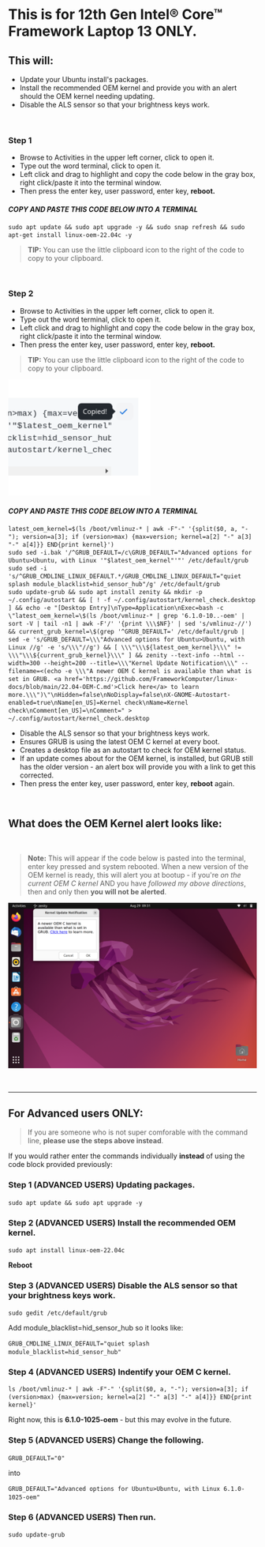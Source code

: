 # This is for 12th Gen Intel® Core™ Framework Laptop 13 ONLY.


## This will:

- Update your Ubuntu install's packages.
- Install the recommended OEM kernel and provide you with an alert should the OEM kernel needing updating.
- Disable the ALS sensor so that your brightness keys work.

&nbsp; &nbsp; &nbsp; &nbsp; 


### Step 1

- Browse to Activities in the upper left corner, click to open it.
- Type out the word terminal, click to open it.
- Left click and drag to highlight and copy the code below in the gray box, right click/paste it into the terminal window.
- Then press the enter key, user password, enter key, **reboot.**

####  *****COPY AND PASTE THIS CODE BELOW INTO A TERMINAL*****

```
sudo apt update && sudo apt upgrade -y && sudo snap refresh && sudo apt-get install linux-oem-22.04c -y
```


> **TIP:** You can use the little clipboard icon to the right of the code to copy to your clipboard.


&nbsp; &nbsp; &nbsp; &nbsp; 



### Step 2

- Browse to Activities in the upper left corner, click to open it.
- Type out the word terminal, click to open it.
- Left click and drag to highlight and copy the code below in the gray box, right click/paste it into the terminal window.
- Then press the enter key, user password, enter key, **reboot.**


> **TIP:** You can use the little clipboard icon to the right of the code to copy to your clipboard.



![Copy Code Like This](https://raw.githubusercontent.com/FrameworkComputer/linux-docs/main/copied.png)


####  *****COPY AND PASTE THIS CODE BELOW INTO A TERMINAL*****


```
latest_oem_kernel=$(ls /boot/vmlinuz-* | awk -F"-" '{split($0, a, "-"); version=a[3]; if (version>max) {max=version; kernel=a[2] "-" a[3] "-" a[4]}} END{print kernel}')
sudo sed -i.bak '/^GRUB_DEFAULT=/c\GRUB_DEFAULT="Advanced options for Ubuntu>Ubuntu, with Linux '"$latest_oem_kernel"'"' /etc/default/grub
sudo sed -i 's/^GRUB_CMDLINE_LINUX_DEFAULT.*/GRUB_CMDLINE_LINUX_DEFAULT="quiet splash module_blacklist=hid_sensor_hub"/g' /etc/default/grub
sudo update-grub && sudo apt install zenity && mkdir -p ~/.config/autostart && [ ! -f ~/.config/autostart/kernel_check.desktop ] && echo -e "[Desktop Entry]\nType=Application\nExec=bash -c \"latest_oem_kernel=\$(ls /boot/vmlinuz-* | grep '6.1.0-10..-oem' | sort -V | tail -n1 | awk -F'/' '{print \\\$NF}' | sed 's/vmlinuz-//') && current_grub_kernel=\$(grep '^GRUB_DEFAULT=' /etc/default/grub | sed -e 's/GRUB_DEFAULT=\\\"Advanced options for Ubuntu>Ubuntu, with Linux //g' -e 's/\\\"//g') && [ \\\"\\\${latest_oem_kernel}\\\" != \\\"\\\${current_grub_kernel}\\\" ] && zenity --text-info --html --width=300 --height=200 --title=\\\"Kernel Update Notification\\\" --filename=<(echo -e \\\"A newer OEM C kernel is available than what is set in GRUB. <a href='https://github.com/FrameworkComputer/linux-docs/blob/main/22.04-OEM-C.md'>Click here</a> to learn more.\\\")\"\nHidden=false\nNoDisplay=false\nX-GNOME-Autostart-enabled=true\nName[en_US]=Kernel check\nName=Kernel check\nComment[en_US]=\nComment=" > ~/.config/autostart/kernel_check.desktop
```

- Disable the ALS sensor so that your brightness keys work.
- Ensures GRUB is using the latest OEM C kernel at every boot.
- Creates a desktop file as an autostart to check for OEM kernel status.
- If an update comes about for the OEM kernel, is installed, but GRUB still has the older version - an alert box will provide you with a link to get this corrected.
- Then press the enter key, user password, enter key, **reboot** again.


&nbsp; &nbsp; &nbsp; &nbsp; 

## What does the OEM Kernel alert looks like:
&nbsp; &nbsp;
> **Note:** This will appear if the code below is pasted into the terminal, enter key pressed and system rebooted.
When a new version of the OEM kernel is ready, this will alert you at bootup - if you're *on the current OEM C kernel* AND you have *followed my above directions*, then and only then **you will not be alerted**. 

![What does the OEM Kernel alert looks like](https://raw.githubusercontent.com/FrameworkComputer/linux-docs/main/3.png)

&nbsp; &nbsp; &nbsp; &nbsp; 


-----

## For Advanced users ONLY: 

> If you are someone who is not super comforable with the command line, **please use the steps above instead**.

If you would rather enter the commands individually **instead** of using the code block provided previously:


### Step 1 (ADVANCED USERS) Updating packages.
``sudo apt update && sudo apt upgrade -y``

### Step 2 (ADVANCED USERS) Install the recommended OEM kernel.
``sudo apt install linux-oem-22.04c``

**Reboot**

### Step 3 (ADVANCED USERS) Disable the ALS sensor so that your brightness keys work.
``sudo gedit /etc/default/grub``

Add module_blacklist=hid_sensor_hub so it looks like:

``GRUB_CMDLINE_LINUX_DEFAULT="quiet splash module_blacklist=hid_sensor_hub"``

### Step 4 (ADVANCED USERS) Indentify your OEM C kernel.

```
ls /boot/vmlinuz-* | awk -F"-" '{split($0, a, "-"); version=a[3]; if (version>max) {max=version; kernel=a[2] "-" a[3] "-" a[4]}} END{print kernel}'
```

Right now, this is **6.1.0-1025-oem** - but this may evolve in the future.



### Step 5 (ADVANCED USERS) Change the following.


``
GRUB_DEFAULT="0"
``

into

``
GRUB_DEFAULT="Advanced options for Ubuntu>Ubuntu, with Linux 6.1.0-1025-oem"
``


### Step 6 (ADVANCED USERS) Then run.
``sudo update-grub``


